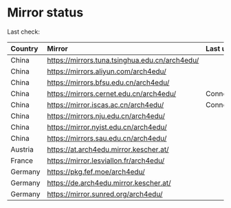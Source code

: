 <script src="./time.js"></script>
# Mirror status
Last check: <script type="text/javascript">localize(1709922139.223113);</script>

|Country|Mirror|Last update|
|:------|:-----|:----------|
|China|https://mirrors.tuna.tsinghua.edu.cn/arch4edu/|<script type="text/javascript">localize(1709879914);</script>|
|China|https://mirrors.aliyun.com/arch4edu/|<script type="text/javascript">localize(1709879914);</script>|
|China|https://mirrors.bfsu.edu.cn/arch4edu/|<script type="text/javascript">localize(1709836393);</script>|
|China|https://mirrors.cernet.edu.cn/arch4edu/|ConnectionError|
|China|https://mirror.iscas.ac.cn/arch4edu/|ConnectionError|
|China|https://mirrors.nju.edu.cn/arch4edu/|<script type="text/javascript">localize(1709836393);</script>|
|China|https://mirror.nyist.edu.cn/arch4edu/|<script type="text/javascript">localize(1709879914);</script>|
|China|https://mirrors.sau.edu.cn/arch4edu/|<script type="text/javascript">localize(1709879914);</script>|
|Austria|https://at.arch4edu.mirror.kescher.at/|<script type="text/javascript">localize(1709879914);</script>|
|France|https://mirror.lesviallon.fr/arch4edu/|<script type="text/javascript">localize(1709879914);</script>|
|Germany|https://pkg.fef.moe/arch4edu/|<script type="text/javascript">localize(1709879914);</script>|
|Germany|https://de.arch4edu.mirror.kescher.at/|<script type="text/javascript">localize(1709879914);</script>|
|Germany|https://mirror.sunred.org/arch4edu/|<script type="text/javascript">localize(1709879914);</script>|

<script src="./tablefilter/tablefilter.js"></script>
<script src="./table.js"></script>